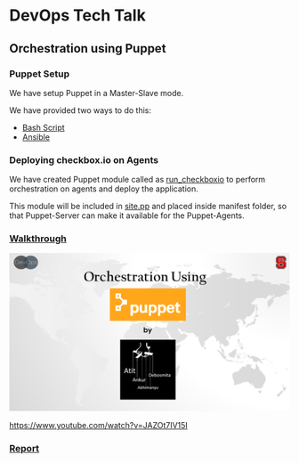 # DevOps Tech Talk

## Orchestration using Puppet

### Puppet Setup

We have setup Puppet in a Master-Slave mode.

We have provided two ways to do this:

- [Bash Script](https://github.ncsu.edu/akshetty/devops_techtalk_puppet/tree/master/scripts)
- [Ansible](https://github.ncsu.edu/akshetty/devops_techtalk_puppet/tree/master/ansible)

### Deploying checkbox.io on Agents

We have created Puppet module called as [run_checkboxio](https://github.ncsu.edu/akshetty/devops_techtalk_puppet/tree/master/ansible/roles/master/files/run_checkboxio) to perform orchestration on agents and deploy the application.

This module will be included in [site.pp](https://github.ncsu.edu/akshetty/devops_techtalk_puppet/blob/master/ansible/roles/master/files/site.pp) and placed inside manifest folder, so that Puppet-Server can make it available for the Puppet-Agents.


### [Walkthrough](https://www.youtube.com/watch?v=JAZOt7IV15I)

[![Walkthrough](./Presentation/PuppetDemo.png)](https://www.youtube.com/watch?v=JAZOt7IV15I)

https://www.youtube.com/watch?v=JAZOt7IV15I


### [Report](https://github.ncsu.edu/akshetty/devops_techtalk_puppet/blob/master/Report/PuppetReport.pdf)
